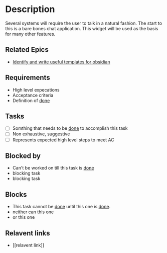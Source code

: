 # Description

Several systems will require the user to talk in a natural fashion. The start to this is a bare bones chat application. This widget will be used as the basis for many other features.
## Related Epics
- [Identify and write useful templates for obsidian](Identify%20and%20write%20useful%20templates%20for%20obsidian.md) 
## Requirements

- High level expecations
- Acceptance criteria
- Definition of [done](../done.md)

## Tasks 

- [ ] Somthing that needs to be [done](../done.md) to accomplish this task
- [ ] Non exhaustive, suggestive
- [ ] Represents expected high level steps to meet AC
## Blocked by 

- Can't be worked on till this task is [done](../done.md)
- blocking task
- blocking task

## Blocks

- This task cannot be [done](../done.md) until this one is [done](../done.md).
- neither can this one
- or this one

## Relavent links

- [[relavent link]]